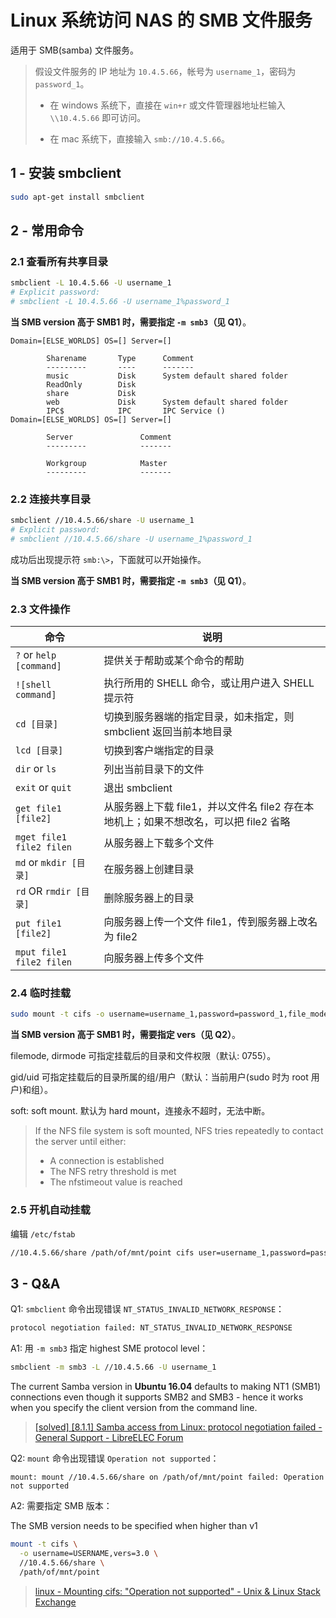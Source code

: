 # Linux 系统访问 NAS 的 SMB 文件服务

适用于 SMB(samba) 文件服务。

> 假设文件服务的 IP 地址为 `10.4.5.66`，帐号为 `username_1`，密码为 `password_1`。
>
> - 在 windows 系统下，直接在 `win+r` 或文件管理器地址栏输入 `\\10.4.5.66` 即可访问。
>
> - 在 mac 系统下，直接输入 `smb://10.4.5.66`。

## 1 - 安装 smbclient

```bash
sudo apt-get install smbclient
```

## 2 - 常用命令

### 2.1 查看所有共享目录

```bash
smbclient -L 10.4.5.66 -U username_1
# Explicit password:
# smbclient -L 10.4.5.66 -U username_1%password_1
```

**当 SMB version 高于 SMB1 时，需要指定 `-m smb3`（见 Q1）**。

```plaintext
Domain=[ELSE_WORLDS] OS=[] Server=[]

        Sharename       Type      Comment
        ---------       ----      -------
        music           Disk      System default shared folder
        ReadOnly        Disk
        share           Disk
        web             Disk      System default shared folder
        IPC$            IPC       IPC Service ()
Domain=[ELSE_WORLDS] OS=[] Server=[]

        Server               Comment
        ---------            -------

        Workgroup            Master
        ---------            -------
```

### 2.2 连接共享目录

```bash
smbclient //10.4.5.66/share -U username_1
# Explicit password:
# smbclient //10.4.5.66/share -U username_1%password_1
```

成功后出现提示符 `smb:\>`，下面就可以开始操作。

**当 SMB version 高于 SMB1 时，需要指定 `-m smb3`（见 Q1）**。

### 2.3 文件操作

| 命令                     | 说明                                                         |
| ------------------------ | ------------------------------------------------------------ |
| `?` or `help [command]`  | 提供关于帮助或某个命令的帮助                                 |
| `![shell command]`       | 执行所用的 SHELL 命令，或让用户进入 SHELL 提示符                |
| `cd [目录]`              | 切换到服务器端的指定目录，如未指定，则 smbclient 返回当前本地目录 |
| `lcd [目录]`             | 切换到客户端指定的目录                                       |
| `dir` or `ls`            | 列出当前目录下的文件                                         |
| `exit` or `quit`         | 退出 smbclient                                                |
| `get file1 [file2]`      | 从服务器上下载 file1，并以文件名 file2 存在本地机上；如果不想改名，可以把 file2 省略 |
| `mget file1 file2 filen` | 从服务器上下载多个文件                                       |
| `md` or `mkdir [目录]`   | 在服务器上创建目录                                           |
| `rd` OR `rmdir [目录]`   | 删除服务器上的目录                                           |
| `put file1 [file2]`      | 向服务器上传一个文件 file1，传到服务器上改名为 file2           |
| `mput file1 file2 filen` | 向服务器上传多个文件                                         |

### 2.4 临时挂载

```bash
sudo mount -t cifs -o username=username_1,password=password_1,file_mode=<filemode>,dir_mode=<dirmode>,gid=<ownerGroupID>,uid=<ownerID>,soft //10.4.5.27/share /home/yangzhitao/mnt/nas
```

**当 SMB version 高于 SMB1 时，需要指定 vers（见 Q2）**。

filemode, dirmode 可指定挂载后的目录和文件权限（默认: 0755）。

gid/uid 可指定挂载后的目录所属的组/用户（默认：当前用户(sudo 时为 root 用户)和组）。

soft: soft mount. 默认为 hard mount，连接永不超时，无法中断。
> If the NFS file system is soft mounted, NFS tries repeatedly to contact the server until either:
>
> - A connection is established
> - The NFS retry threshold is met
> - The nfstimeout value is reached

### 2.5 开机自动挂载

编辑 `/etc/fstab`

```bash
//10.4.5.66/share /path/of/mnt/point cifs user=username_1,password=password_1 0 0
```

## 3 - Q&A

Q1: `smbclient` 命令出现错误 `NT_STATUS_INVALID_NETWORK_RESPONSE`：

```bash
protocol negotiation failed: NT_STATUS_INVALID_NETWORK_RESPONSE
```

A1: 用 `-m smb3` 指定 highest SME protocol level：

```bash
smbclient -m smb3 -L //10.4.5.66 -U username_1
```

The current Samba version in **Ubuntu 16.04** defaults to making NT1 (SMB1) connections even though it supports SMB2 and SMB3 - hence it works when you specify the client version from the command line.

> [[solved] [8.1.1] Samba access from Linux: protocol negotiation failed - General Support - LibreELEC Forum](https://forum.libreelec.tv/thread/9920-solved-8-1-1-samba-access-from-linux-protocol-negotiation-failed/)

Q2: `mount` 命令出现错误 `Operation not supported`：

```plaintext
mount: mount //10.4.5.66/share on /path/of/mnt/point failed: Operation not supported
```

A2: 需要指定 SMB 版本：

The SMB version needs to be specified when higher than v1

```bash
mount -t cifs \
  -o username=USERNAME,vers=3.0 \
  //10.4.5.66/share \
  /path/of/mnt/point
```

> [linux - Mounting cifs: "Operation not supported" - Unix & Linux Stack Exchange](https://unix.stackexchange.com/questions/144522/mounting-cifs-operation-not-supported)

